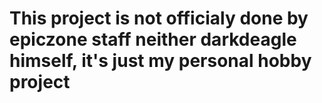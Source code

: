 # This project is not officialy done by epiczone staff neither darkdeagle himself, it's just my personal hobby project
